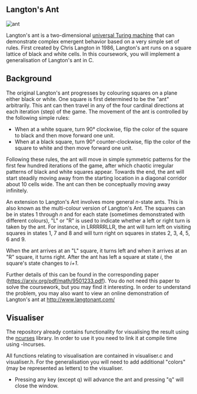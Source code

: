 
## Langton's Ant

![ant](https://upload.wikimedia.org/wikipedia/commons/thumb/e/ed/CA3061-81k7.png/1024px-CA3061-81k7.png)

Langton's ant is a two-dimensional [universal Turing machine](https://web.mit.edu/manoli/turing/www/turing.html) that can demonstrate complex emergent behavior based on a very simple set of rules. First created by Chris Langton in 1986, Langton's ant runs on a square lattice of black and white cells. In this coursework, you will implement a generalisation of Langton's ant in C.

## Background

The original Langton's ant progresses by colouring squares on a plane either black or white. One square is first determined to be the "ant" arbitrarily. This ant can then travel in any of the four cardinal directions at each iteration (step) of the game. The movement of the ant is controlled by the following simple rules:

* When at a white square, turn 90° clockwise, flip the color of the square to black and then move forward one unit.
* When at a black square, turn 90° counter-clockwise, flip the color of the square to white and then move forward one unit.

Following these rules, the ant will move in simple symmetric patterns for the first few hundred iterations of the game, after which chaotic irregular patterns of black and white squares appear. Towards the end, the ant will start steadily moving away from the starting location in a diagonal corridor about 10 cells wide. The ant can then be conceptually moving away infinitely.

An extension to Langton's Ant involves more general *n*-state ants. This is also known as the multi-colour version of Langton's Ant. The squares can be in states 1 through *n* and for each state (sometimes demonstrated with different colours), "L" or "R" is used to indicate whether a left or right turn is taken by the ant. For instance, in LRRRRRLLR, the ant will turn left on visiting squares in states 1, 7 and 8 and will turn right on squares in states 2, 3, 4, 5, 6 and 9. 

When the ant arrives at an "L" square, it turns left and when it arrives at an "R" square, it turns right. After the ant has left a square at state *i*, the square's state changes to *i+1*.

Further details of this can be found in the corresponding paper (https://arxiv.org/pdf/math/9501233.pdf). You do not need this paper to solve the coursework, but you may find it interesting. In order to understand the problem, you may also want to view an online demonstration of Langton's ant at http://www.langtonant.com/

## Visualiser

The repository already contains functionality for visualising the result using the [ncurses](https://en.wikipedia.org/wiki/Ncurses) library. In order to use it you need to link it at compile time using -lncurses.

All functions relating to visualisation are contained in visualiser.c and visualiser.h. For the generalisation you will need to add additional "colors" (may be represented as letters) to the visualiser.

- Pressing any key (except q) will advance the ant and pressing "q" will close the window.
